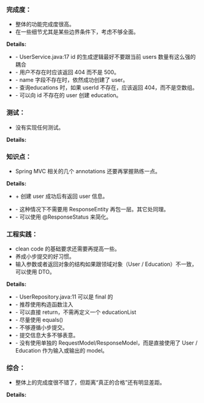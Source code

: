 ### 完成度：
* 整体的功能完成度很高。
* 在一些细节尤其是某些边界条件下，考虑不够全面。

__Details:__

- \- UserService.java:17 id 的生成逻辑最好不要跟当前 users 数量有这么强的耦合
- \- 用户不存在时应该返回 404 而不是 500。
- \- name 字段不存在时，依然成功创建了 user。
- \- 查询educations 时，如果 userId 不存在，应该返回 404，而不是空数组。
- \- 可以向 id 不存在的 user 创建 education。

### 测试：
* 没有实现任何测试。

__Details:__



### 知识点：
* Spring MVC 相关的几个 annotations 还要再掌握熟练一点。

__Details:__
+ \+ 创建 user 成功后有返回 user 信息。
- \- 这种情况下不需要用 ResponseEntity 再包一层。其它处同理。
- \- 可以使用 @ResponseStatus 来简化。

### 工程实践：
* clean code 的基础要求还需要再提高一些。
* 养成小步提交的好习惯。
* 输入参数或者返回对象的结构如果跟领域对象（User / Education）不一致，可以使用 DTO。

__Details:__

- \- UserRepository.java:11 可以是 final 的
- \- 推荐使用构造函数注入
- \- 可以直接 return，不需再定义一个 educationList
- \- 尽量使用 equals()
- \- 不够遵循小步提交。
- \- 提交信息大多不够表意。
- \- 没有使用单独的 RequestModel/ResponseModel，而是直接使用了 User / Education 作为输入或输出的 model。

### 综合：
* 整体上的完成度很不错了，但距离“真正的合格”还有明显差距。

__Details:__



